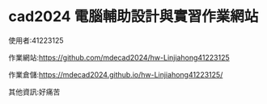 # cad2024 電腦輔助設計與實習作業網站

使用者:41223125

作業網站:https://github.com/mdecad2024/hw-Linjiahong41223125

作業倉儲:https://mdecad2024.github.io/hw-Linjiahong41223125/

其他資訊:好痛苦
